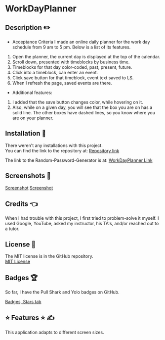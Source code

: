 # WorkDayPlanner

## Description ✏️

- Acceptance Criteria
I made an online daily planner for the work day schedule from 9 am to 5 pm.  Below is a list of its features.

1) Open the planner, the current day is displayed at the top of the calendar.
2) Scroll down, presented with timeblocks by business time.
3) Timeblocks for that day color-coded, past, present, future.
4) Click into a timeblock, can enter an event.
5) Click save button for that timeblock, event text saved to LS.
6) When I refresh the page, saved events are there.

- Additional features:
1) I added that the save button changes color, while hovering on it.
2) Also, while on a given day, you will see that the box you are on has a solid line.  The other boxes have dashed lines, so you know where you are on your planner.

## Installation 🔑

There weren't any installations with this project.  
You can find the link to the repository at:
[Repository link](https://github.com/123sites?tab=repositories)

The link to the Random-Password-Generator is at:
[WorkDayPlanner Link](https://github.com/123sites/Random-Password-Generator.git)

## Screenshots 🎯

[Screenshot]()
[Screenshot]()


## Credits 👈

  When I had trouble with this project, I first tried to problem-solve it myself.  I used Google, YouTube, asked my instructor, his TA's, and/or reached out to a tutor.  

## License 📝

The MIT license is in the GitHub repository.  
[MIT License]()

## Badges 🏆

So far, I have the Pull Shark and Yolo badges on GitHub.

[Badges, Stars tab](https://github.com/123sites?tab=stars)

## ⭐ Features ⭐ ✍

This application adapts to different screen sizes. 
